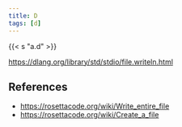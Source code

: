 ```yaml
---
title: D
tags: [d]
---
```


{{< s "a.d" >}}

<https://dlang.org/library/std/stdio/file.writeln.html>

## References

- <https://rosettacode.org/wiki/Write_entire_file>
- <https://rosettacode.org/wiki/Create_a_file>
